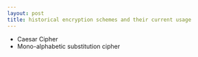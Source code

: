 ```yaml
---
layout: post
title: historical encryption schemes and their current usage
---
```

 - Caesar Cipher
 - Mono-alphabetic substitution cipher
<!--stackedit_data:
eyJoaXN0b3J5IjpbNjkyMTc5NjA1XX0=
-->